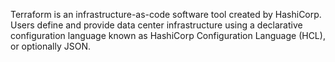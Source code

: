 Terraform is an infrastructure-as-code software tool created by HashiCorp. Users define and provide data center infrastructure using a declarative configuration language known as HashiCorp Configuration Language (HCL), or optionally JSON.

